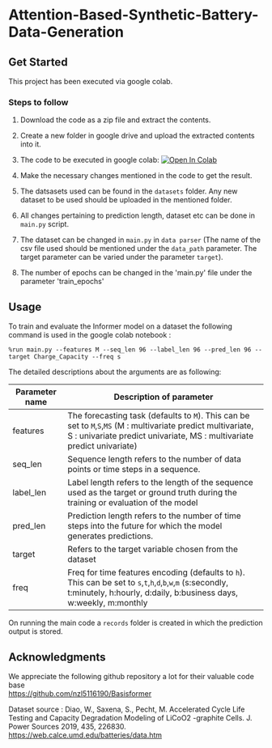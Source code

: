 # Attention-Based-Synthetic-Battery-Data-Generation
## Get Started
This project has been executed via google colab.

### Steps to follow
1. Download the code as a zip file and extract the contents.

2. Create a new folder in google drive and upload the extracted contents into it.

3. The code to be executed in google colab: [![Open In Colab](https://colab.research.google.com/assets/colab-badge.svg)](https://colab.research.google.com/drive/1CqkAeIhOlEEV9CkefYV2d-W8dzorwgf8?usp=sharing)
4.  Make the necessary changes mentioned in the code to get the result.
 
5. The datsasets used can be found in the `datasets` folder. Any new dataset to be used should be uploaded in the mentioned folder.
 
6. All changes pertaining to prediction length, dataset etc can be done in `main.py` script. 

7. The dataset can be changed in `main.py` in `data parser` (The name of the csv file used should be mentioned under the `data_path` parameter. The target parameter can be varied under the parameter `target`).
8. The number of epochs can be changed in the 'main.py' file under the parameter 'train_epochs'


## Usage

To train and evaluate the Informer model on a dataset the following command is used in the google colab notebook :

```train & evaluate
%run main.py --features M --seq_len 96 --label_len 96 --pred_len 96 --target Charge_Capacity --freq s
```
The detailed descriptions about the arguments are as following:

| Parameter name | Description of parameter |
| --- | --- |
| features | The forecasting task (defaults to `M`). This can be set to `M`,`S`,`MS` (M : multivariate predict multivariate, S : univariate predict univariate, MS : multivariate predict univariate) |
| seq_len | Sequence length refers to the number of data points or time steps in a sequence. |
| label_len | Label length refers to the length of the sequence used as the target or ground truth during the training or evaluation of the model |
| pred_len | Prediction length refers to the number of time steps into the future for which the model generates predictions. |
| target | Refers to the target variable chosen from the dataset |
| freq | Freq for time features encoding (defaults to `h`). This can be set to `s`,`t`,`h`,`d`,`b`,`w`,`m` (s:secondly, t:minutely, h:hourly, d:daily, b:business days, w:weekly, m:monthly |

On running the main code a `records` folder is created in which the prediction output is stored.

## Acknowledgments 
We appreciate the following github repository a lot for their valuable code base </br>
https://github.com/nzl5116190/Basisformer

Dataset source : Diao, W., Saxena, S., Pecht, M. Accelerated Cycle Life Testing and Capacity Degradation Modeling of LiCoO2 -graphite Cells. J. Power Sources 2019, 435, 226830. </br>
https://web.calce.umd.edu/batteries/data.htm

